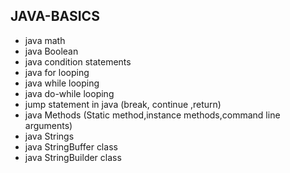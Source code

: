 ## JAVA-BASICS 
* java math 
* java Boolean      
* java condition statements 
* java for looping 
* java while looping     
* java do-while looping  
* jump statement in java (break, continue ,return)
* java Methods (Static method,instance methods,command line arguments)
* java Strings 
* java  StringBuffer class      
* java StringBuilder class           
   
 
